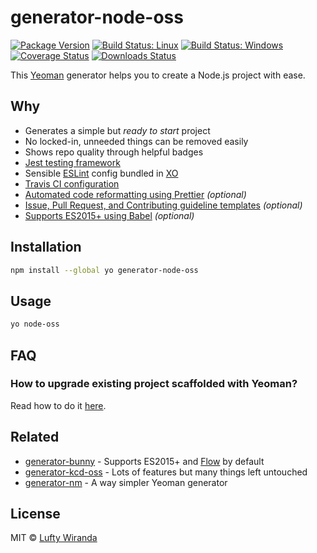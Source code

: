 # generator-node-oss

[![Package Version](https://img.shields.io/npm/v/generator-node-oss.svg)](https://www.npmjs.com/package/generator-node-oss)
[![Build Status: Linux](https://img.shields.io/travis/luftywiranda13/generator-node-oss/master.svg)](https://travis-ci.org/luftywiranda13/generator-node-oss)
[![Build Status: Windows](https://img.shields.io/appveyor/ci/luftywiranda13/generator-node-oss/master.svg)](https://ci.appveyor.com/project/luftywiranda13/generator-node-oss)
[![Coverage Status](https://img.shields.io/codecov/c/github/luftywiranda13/generator-node-oss/master.svg)](https://codecov.io/gh/luftywiranda13/generator-node-oss)
[![Downloads Status](https://img.shields.io/npm/dm/generator-node-oss.svg)](https://npm-stat.com/charts.html?package=generator-node-oss&from=2016-04-01)

This [Yeoman](http://yeoman.io) generator helps you to create a Node.js project with ease.

## Why

- Generates a simple but *ready to start* project
- No locked-in, unneeded things can be removed easily
- Shows repo quality through helpful badges
- [Jest testing framework](https://facebook.github.io/jest)
- Sensible [ESLint](http://eslint.org) config bundled in [XO](https://github.com/sindresorhus/xo)
- [Travis CI configuration](https://travis-ci.org)
- [Automated code reformatting using Prettier](https://github.com/prettier/prettier) *(optional)*
- [Issue, Pull Request, and Contributing guideline templates](https://github.com/blog/2111-issue-and-pull-request-templates) *(optional)*
- [Supports ES2015+ using Babel](https://babeljs.io) *(optional)*

## Installation

```sh
npm install --global yo generator-node-oss
```

## Usage

```sh
yo node-oss
```

## FAQ

### How to upgrade existing project scaffolded with Yeoman?

Read how to do it [here](https://stackoverflow.com/a/18500003).

## Related

- [generator-bunny](https://github.com/luftywiranda13/generator-bunny) - Supports ES2015+ and [Flow](https://flow.org) by default
- [generator-kcd-oss](https://github.com/kentcdodds/generator-kcd-oss) - Lots of features but many things left untouched
- [generator-nm](https://github.com/sindresorhus/generator-nm) - A way simpler Yeoman generator

## License

MIT &copy; [Lufty Wiranda](https://www.instagram.com/luftywiranda13)

